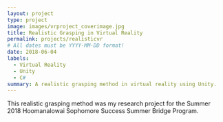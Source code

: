 ```yaml
---
layout: project
type: project
image: images/vrproject_coverimage.jpg
title: Realistic Grasping in Virtual Reality
permalink: projects/realisticvr
# All dates must be YYYY-MM-DD format!
date: 2018-06-04
labels:
  - Virtual Reality
  - Unity
  - C#
summary: A realistic grasping method in virtual reality using Unity.
---
```


This realistic grasping method was my research project for the Summer 2018 Hoomanalowai Sophomore Success Summer Bridge Program.
